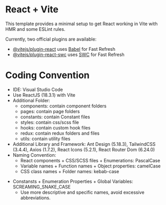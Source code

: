 # React + Vite

This template provides a minimal setup to get React working in Vite with HMR and some ESLint rules.

Currently, two official plugins are available:

- [@vitejs/plugin-react](https://github.com/vitejs/vite-plugin-react/blob/main/packages/plugin-react/README.md) uses [Babel](https://babeljs.io/) for Fast Refresh
- [@vitejs/plugin-react-swc](https://github.com/vitejs/vite-plugin-react-swc) uses [SWC](https://swc.rs/) for Fast Refresh

# Coding Convention
- IDE: Visual Studio Code
- Use ReactJS (18.3.1) with Vite
- ­Additional Folder:
  + components: contain component folders
  + pages: contain page folders
  + constants: contain Constant files
  + styles: contain css/scss file
  + hooks: contain custom hook files
  + redux: contain redux folders and files
  + utils: contain utility files
- Additional Library and Framework: Ant Design (5.18.3), TailwindCSS (3.4.4), Axios (1.7.2), React Icons (5.2.1), React Router Dom (6.24.0)
- Naming Convention:
  + React components + CSS/SCSS files + Enumerations: PascalCase
  + Variable names + Function names + Object properties: camelCase
  + CSS class names + Folder names: kebab-case
+ Constansts + Enumeration Properties + Global Variables: SCREAMING_SNAKE_CASE
  + Use more descriptive and specific names, avoid excessive abbreviations.

